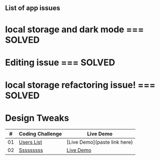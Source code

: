 ## List of app issues

# local storage and dark mode === SOLVED

# Editing issue === SOLVED

# local storage refactoring issue! === SOLVED

# Design Tweaks

| #   | Coding Challenge                | Live Demo                                                              |
| --- | ------------------------------- | ---------------------------------------------------------------------- |
| 01  | [Users List](./cc01-users-list) | [Live Demo](paste link here)                                           |
| 02  | [Sssssssss](./cc02-select-plan) | [Live Demo](https://icodethis.netlify.app/cc02-select-plan/index.html) |

